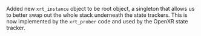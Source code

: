 Added new `xrt_instance` object to be root object, a singleton that allows us to
better swap out the whole stack underneath the state trackers. This is now
implemented by the `xrt_prober` code and used by the OpenXR state tracker.
